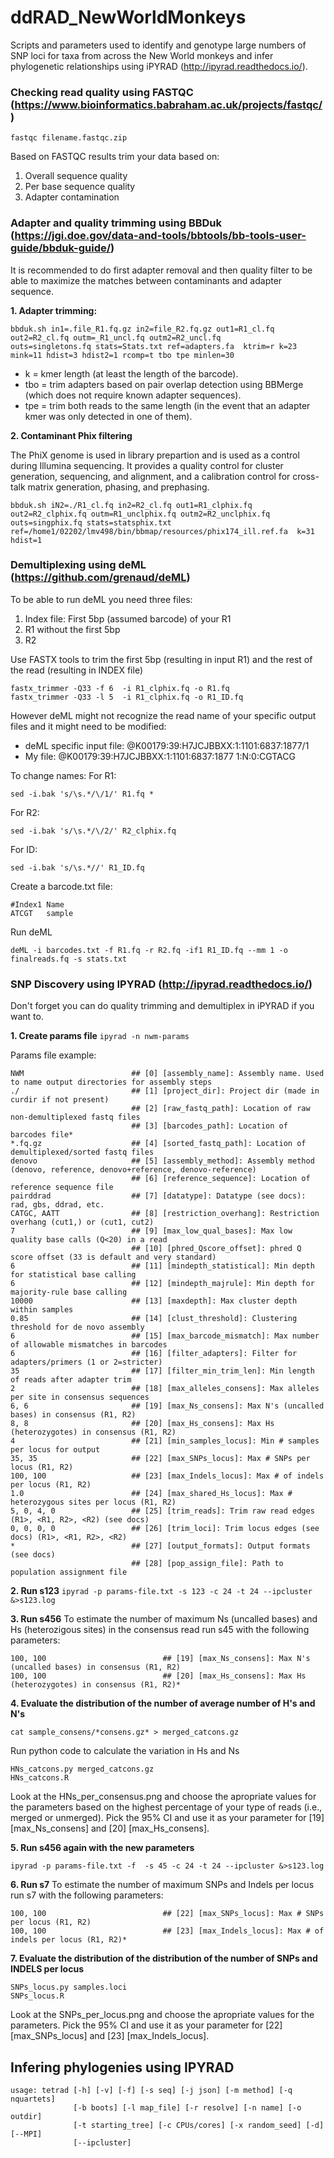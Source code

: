 # ddRAD_NewWorldMonkeys
Scripts and parameters used to identify and genotype large numbers of SNP loci for taxa from across the New World monkeys  and infer phylogenetic relationships using iPYRAD (http://ipyrad.readthedocs.io/).

### Checking read quality using FASTQC (https://www.bioinformatics.babraham.ac.uk/projects/fastqc/) 

```
fastqc filename.fastqc.zip
```

Based on FASTQC results trim your data based on:
1. Overall sequence quality
2. Per base sequence quality
3. Adapter contamination


### Adapter and quality trimming using BBDuk (https://jgi.doe.gov/data-and-tools/bbtools/bb-tools-user-guide/bbduk-guide/)
It is recommended to do first adapter removal and then quality filter to be able to maximize the matches between contaminants and  adapter sequence. 


**1. Adapter trimming:**
```
bbduk.sh in1=.file_R1.fq.gz in2=file_R2.fq.gz out1=R1_cl.fq out2=R2_cl.fq outm=_R1_uncl.fq outm2=R2_uncl.fq  
outs=singletons.fq stats=Stats.txt ref=adapters.fa  ktrim=r k=23 mink=11 hdist=3 hdist2=1 rcomp=t tbo tpe minlen=30 
```
- k = kmer length (at least the length of the barcode).
- tbo = trim adapters based on pair overlap detection using BBMerge (which does not require known adapter sequences).
- tpe = trim both reads to the same length (in the event that an adapter kmer was only detected in one of them).


**2. Contaminant Phix filtering**

 The PhiX genome is used in library prepartion and is used as a control during Illumina sequencing.
 It provides a quality control for cluster generation, sequencing, and alignment, and a calibration control for 
 cross-talk matrix generation, phasing, and prephasing.

```
bbduk.sh iN2=./R1_cl.fq in2=R2_cl.fq out1=R1_clphix.fq  out2=R2_clphix.fq outm=R1_unclphix.fq outm2=R2_unclphix.fq outs=singphix.fq stats=statsphix.txt ref=/home1/02202/lmv498/bin/bbmap/resources/phix174_ill.ref.fa  k=31 hdist=1 
```


### Demultiplexing using deML (https://github.com/grenaud/deML)

To be able to run deML you need three files:
1. Index file: First 5bp (assumed barcode) of your R1
2. R1 without the first 5bp
3. R2 

Use FASTX tools to trim the first 5bp (resulting in input R1) and the rest of the read (resulting in INDEX file)

```
fastx_trimmer -Q33 -f 6  -i R1_clphix.fq -o R1.fq
fastx_trimmer -Q33 -l 5  -i R1_clphix.fq -o R1_ID.fq
```

However deML might not recognize the read name of your specific output files and it might need to be modified:
- deML specific input file: @K00179:39:H7JCJBBXX:1:1101:6837:1877/1
- My file: @K00179:39:H7JCJBBXX:1:1101:6837:1877 1:N:0:CGTACG

To change names:
For R1: 
```
sed -i.bak 's/\s.*/\/1/' R1.fq *
```
For R2:
```
sed -i.bak 's/\s.*/\/2/' R2_clphix.fq
```
For ID:
```
sed -i.bak 's/\s.*//' R1_ID.fq
```

Create a barcode.txt file:
```
#Index1	Name
ATCGT	sample
```
Run deML
```
deML -i barcodes.txt -f R1.fq -r R2.fq -if1 R1_ID.fq --mm 1 -o finalreads.fq -s stats.txt 
```


### SNP Discovery using IPYRAD (http://ipyrad.readthedocs.io/)
Don't forget you can do quality trimming and demultiplex in iPYRAD if you want to.

**1. Create params file**
```ipyrad -n nwm-params```

Params file example:
```
NWM                        ## [0] [assembly_name]: Assembly name. Used to name output directories for assembly steps       
./                         ## [1] [project_dir]: Project dir (made in curdir if not present)
                           ## [2] [raw_fastq_path]: Location of raw non-demultiplexed fastq files
                           ## [3] [barcodes_path]: Location of barcodes file*
*.fq.gz                    ## [4] [sorted_fastq_path]: Location of demultiplexed/sorted fastq files
denovo                     ## [5] [assembly_method]: Assembly method (denovo, reference, denovo+reference, denovo-reference)
                           ## [6] [reference_sequence]: Location of reference sequence file
pairddrad                  ## [7] [datatype]: Datatype (see docs): rad, gbs, ddrad, etc.
CATGC, AATT                ## [8] [restriction_overhang]: Restriction overhang (cut1,) or (cut1, cut2)
7                          ## [9] [max_low_qual_bases]: Max low quality base calls (Q<20) in a read
                           ## [10] [phred_Qscore_offset]: phred Q score offset (33 is default and very standard)
6                          ## [11] [mindepth_statistical]: Min depth for statistical base calling
6                          ## [12] [mindepth_majrule]: Min depth for majority-rule base calling
10000                      ## [13] [maxdepth]: Max cluster depth within samples
0.85                       ## [14] [clust_threshold]: Clustering threshold for de novo assembly
6                          ## [15] [max_barcode_mismatch]: Max number of allowable mismatches in barcodes
6                          ## [16] [filter_adapters]: Filter for adapters/primers (1 or 2=stricter)
35                         ## [17] [filter_min_trim_len]: Min length of reads after adapter trim
2                          ## [18] [max_alleles_consens]: Max alleles per site in consensus sequences
6, 6                       ## [19] [max_Ns_consens]: Max N's (uncalled bases) in consensus (R1, R2)
8, 8                       ## [20] [max_Hs_consens]: Max Hs (heterozygotes) in consensus (R1, R2)
4                          ## [21] [min_samples_locus]: Min # samples per locus for output
35, 35                     ## [22] [max_SNPs_locus]: Max # SNPs per locus (R1, R2)
100, 100                   ## [23] [max_Indels_locus]: Max # of indels per locus (R1, R2)
1.0                        ## [24] [max_shared_Hs_locus]: Max # heterozygous sites per locus (R1, R2)
5, 0, 4, 0                 ## [25] [trim_reads]: Trim raw read edges (R1>, <R1, R2>, <R2) (see docs)
0, 0, 0, 0                 ## [26] [trim_loci]: Trim locus edges (see docs) (R1>, <R1, R2>, <R2)
*                          ## [27] [output_formats]: Output formats (see docs)
                           ## [28] [pop_assign_file]: Path to population assignment file
```

**2. Run s123**
```ipyrad -p params-file.txt -s 123 -c 24 -t 24 --ipcluster &>s123.log```

**3. Run s456**
To estimate the number of maximum Ns (uncalled bases) and Hs (heterozigous sites) in the consensus read run s45 with the following parameters:
```
100, 100                          ## [19] [max_Ns_consens]: Max N's (uncalled bases) in consensus (R1, R2)
100, 100                          ## [20] [max_Hs_consens]: Max Hs (heterozygotes) in consensus (R1, R2)*
``` 

**4. Evaluate the distribution of the number of average number of H's and N's**
``` 
cat sample_consens/*consens.gz* > merged_catcons.gz
```

Run python code to calculate the variation in Hs and Ns
```
HNs_catcons.py merged_catcons.gz 
HNs_catcons.R   
```
Look at the HNs_per_consensus.png and choose the apropriate values for the parameters based on the highest percentage of
your type of reads (i.e., merged or unmerged). Pick the 95% CI and use it as your parameter for [19] [max_Ns_consens] and [20] [max_Hs_consens].


**5. Run s456 again with the new parameters**
```
ipyrad -p params-file.txt -f  -s 45 -c 24 -t 24 --ipcluster &>s123.log
```


**6. Run s7**
To estimate the number of maximum SNPs and Indels per locus run s7 with the following parameters:
```
100, 100                          ## [22] [max_SNPs_locus]: Max # SNPs per locus (R1, R2)
100, 100                          ## [23] [max_Indels_locus]: Max # of indels per locus (R1, R2)*
```

**7. Evaluate the distribution of the distribution of the  number of SNPs and INDELS per locus**
```
SNPs_locus.py samples.loci
SNPs_locus.R
```

Look at the SNPs_per_locus.png and choose the apropriate values for the parameters. Pick the 95% CI and use it as your parameter for [22] [max_SNPs_locus] and [23] [max_Indels_locus].



## Infering phylogenies using IPYRAD

```
usage: tetrad [-h] [-v] [-f] [-s seq] [-j json] [-m method] [-q nquartets]
              [-b boots] [-l map_file] [-r resolve] [-n name] [-o outdir]
              [-t starting_tree] [-c CPUs/cores] [-x random_seed] [-d] [--MPI]
              [--ipcluster]
```






